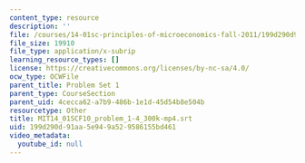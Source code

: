 ```yaml
---
content_type: resource
description: ''
file: /courses/14-01sc-principles-of-microeconomics-fall-2011/199d290d91aa5e949a529586155bd461_MIT14_01SCF10_problem_1-4_300k-mp4.vtt
file_size: 19910
file_type: application/x-subrip
learning_resource_types: []
license: https://creativecommons.org/licenses/by-nc-sa/4.0/
ocw_type: OCWFile
parent_title: Problem Set 1
parent_type: CourseSection
parent_uid: 4cecca62-a7b9-486b-1e1d-45d54b8e504b
resourcetype: Other
title: MIT14_01SCF10_problem_1-4_300k-mp4.srt
uid: 199d290d-91aa-5e94-9a52-9586155bd461
video_metadata:
  youtube_id: null
---
```

